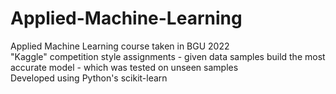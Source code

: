 # Applied-Machine-Learning
Applied Machine Learning course taken in BGU 2022<br>
"Kaggle" competition style assignments - given data samples build the most accurate model - which was tested on unseen samples<br>
Developed using Python's scikit-learn
 
